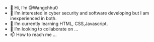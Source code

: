 - 👋 Hi, I’m @Wangchhu0
- 👀 I’m interested in cyber security and software developing but I am inexperienced in both.
- 🌱 I’m currently learning HTML, CSS,Javascript.
- 💞️ I’m looking to collaborate on ...
- 📫 How to reach me ...

<!---
Wangchhu0/Wangchhu0 is a ✨ special ✨ repository because its `README.md` (this file) appears on your GitHub profile.
You can click the Preview link to take a look at your changes.
--->

